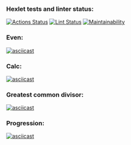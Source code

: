 ### Hexlet tests and linter status:
[![Actions Status](https://github.com/Nikon1624/frontend-project-lvl1/workflows/hexlet-check/badge.svg)](https://github.com/Nikon1624/frontend-project-lvl1/actions)
[![Lint Status](https://github.com/Nikon1624/frontend-project-lvl1/workflows/lint/badge.svg)](https://github.com/Nikon1624/frontend-project-lvl1/actions)
[![Maintainability](https://api.codeclimate.com/v1/badges/a99a88d28ad37a79dbf6/maintainability)](https://codeclimate.com/github/codeclimate/codeclimate/maintainability)
### Even:
[![asciicast](https://asciinema.org/a/uaRaKFCUBbooJwNLyRY8E5hbI.svg)](https://asciinema.org/a/uaRaKFCUBbooJwNLyRY8E5hbI)
### Calc:
[![asciicast](https://asciinema.org/a/QmZLkxa3QVHrRsU7SgJPOQnLT.svg)](https://asciinema.org/a/QmZLkxa3QVHrRsU7SgJPOQnLT)
### Greatest common divisor:
[![asciicast](https://asciinema.org/a/lOZM9AqsM2EBKk3yYjqvrggjS.svg)](https://asciinema.org/a/lOZM9AqsM2EBKk3yYjqvrggjS)
### Progression:
[![asciicast](https://asciinema.org/a/O45xF0Ewp3DpcKEyp83RbeXsT.svg)](https://asciinema.org/a/O45xF0Ewp3DpcKEyp83RbeXsT)
